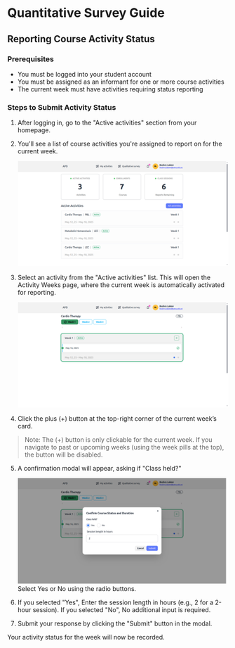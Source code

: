 # Quantitative Survey Guide

## Reporting Course Activity Status

### Prerequisites

- You must be logged into your student account
- You must be assigned as an informant for one or more course activities
- The current week must have activities requiring status reporting

### Steps to Submit Activity Status

1. After logging in, go to the "Active activities" section from your homepage.
2. You'll see a list of course activities you're assigned to report on for the current week.

   ![Student Home Page](../public/screenshots/student-dashboard2.png)

3. Select an activity from the "Active activities" list. This will open the Activity Weeks page, where the current week is automatically activated for reporting.

   ![Activity Weeks page with the current week highlighted](../public/screenshots/student-activity-week.png)

4. Click the plus (+) button at the top-right corner of the current week’s card.

> Note: The (+) button is only clickable for the current week. If you navigate to past or upcoming weeks (using the week pills at the top), the button will be disabled.

5. A confirmation modal will appear, asking if "Class held?"

   ![Modal with Yes/No options](../public/screenshots/student-report-modal.png)
   Select Yes or No using the radio buttons.

6. If you selected "Yes", Enter the session length in hours (e.g., 2 for a 2-hour session). If you selected "No", No additional input is required.

7. Submit your response by clicking the "Submit" button in the modal.

Your activity status for the week will now be recorded.
